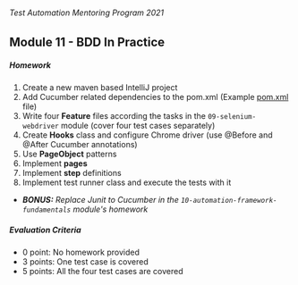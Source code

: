###### Test Automation Mentoring Program 2021

## Module 11 - BDD In Practice

##### Homework
1. Create a new maven based IntelliJ project
2. Add Cucumber related dependencies to the pom.xml (Example [pom.xml](https://gitbud.epam.com/imre_papai/tam-2021/-/blob/master/11-bdd-in-practice/demo/pom.xml) file)
3. Write four **Feature** files according the tasks in the `09-selenium-webdriver` module (cover four test cases separately)
4. Create **Hooks** class and configure Chrome driver (use @Before and @After Cucumber annotations)
5. Use **PageObject** patterns
6. Implement **pages**
7. Implement **step** definitions
8. Implement test runner class and execute the tests with it

* ***BONUS:*** *Replace Junit to Cucumber in the `10-automation-framework-fundamentals` module's homework* 

##### Evaluation Criteria
* 0 point: No homework provided
* 3 points: One test case is covered
* 5 points: All the four test cases are covered